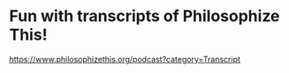 # Fun with transcripts of Philosophize This!

https://www.philosophizethis.org/podcast?category=Transcript
